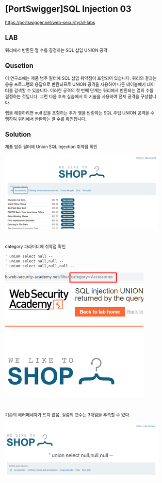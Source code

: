 # [PortSwigger]SQL Injection 03

https://portswigger.net/web-security/all-labs

## LAB
쿼리에서 반환된 열 수를 결정하는 SQL 삽입 UNION 공격

## Qusetion
이 연구소에는 제품 범주 필터에 SQL 삽입 취약점이 포함되어 있습니다. 쿼리의 결과는 응용 프로그램의 응답으로 반환되므로 UNION 공격을 사용하여 다른 테이블에서 데이터를 검색할 수 있습니다. 이러한 공격의 첫 번째 단계는 쿼리에서 반환되는 열의 수를 결정하는 것입니다. 그런 다음 후속 실습에서 이 기술을 사용하여 전체 공격을 구성합니다.

랩을 해결하려면 null 값을 포함하는 추가 행을 반환하는 SQL 주입 UNION 공격을 수행하여 쿼리에서 반환하는 열 수를 확인합니다.

## Solution

제품 범주 필터에 Union SQL Injection 취약점 확인

![](../img/Study%20Img/%5BPortSwigger%5DSQL%20Injection%2003%20-%201.png)

<br>

category 파라미터에 취약점 확인
```
' union select null --
' union select null,null --
' union select null,null,null --
```

![](../img/Study%20Img/%5BPortSwigger%5DSQL%20Injection%2003%20-%202.png)

<br>

기존의 에러메세지가 뜨지 않음, 컬럼의 갯수는 3개임을 추측할 수 있다.

![](../img/Study%20Img/%5BPortSwigger%5DSQL%20Injection%2003%20-%203.png)